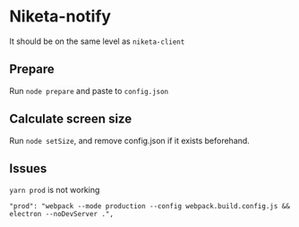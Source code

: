 # Niketa-notify

It should be on the same level as `niketa-client`

## Prepare

Run `node prepare` and paste to `config.json`

## Calculate screen size

Run `node setSize`, and remove config.json if it exists beforehand.

## Issues

`yarn prod` is not working

`
		"prod": "webpack --mode production --config webpack.build.config.js && electron --noDevServer .",
`